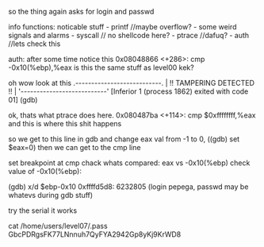 so the thing again asks for login and passwd

info functions: noticable stuff
    - printf //maybe overflow?
    - some weird signals and alarms
    - syscall // no shellcode here?
    - ptrace //dafuq?
    - auth //lets check this


auth: after some time notice this 
   0x08048866 <+286>:    cmp    -0x10(%ebp),%eax
is this the same stuff as level00 kek?

oh wow look at this
.---------------------------.
| !! TAMPERING DETECTED !!  |
'---------------------------'
[Inferior 1 (process 1862) exited with code 01]
(gdb)

ok, thats what ptrace does here.
   0x080487ba <+114>:    cmp    $0xffffffff,%eax
and this is where this shit happens

so we get to this line in gdb and change eax val from -1 to 0, ((gdb) set $eax=0)
then we can get to the cmp line

set breakpoint at cmp
chack whats compared: eax vs -0x10(%ebp)
check value of -0x10(%ebp): 

(gdb) x/d $ebp-0x10
0xffffd5d8:    6232805
(login pepega, passwd may be whatevs during gdb stuff)

try the serial
it works


cat /home/users/level07/.pass
GbcPDRgsFK77LNnnuh7QyFYA2942Gp8yKj9KrWD8

